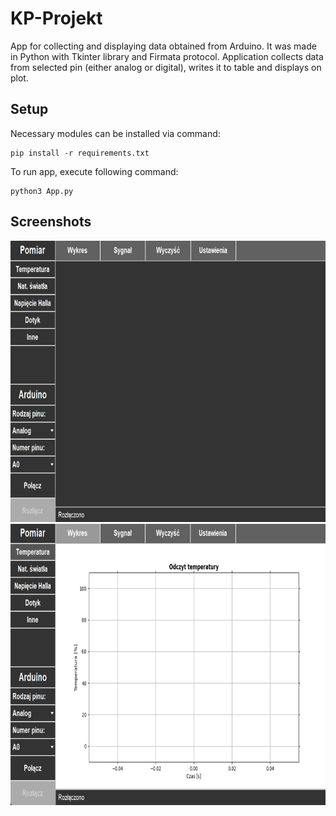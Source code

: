 # KP-Projekt

App for collecting and displaying data obtained from Arduino. It was made in Python with Tkinter library and Firmata protocol.
Application collects data from selected pin (either analog or digital), writes it to table and displays on plot.

## Setup
Necessary modules can be installed via command:
```
pip install -r requirements.txt
```
To run app, execute following command:
```
python3 App.py
```

## Screenshots
<img src="/screenshots/app.jpg" width="800" height="450" />
<img src="/screenshots/app_plot.jpg" width="800" height="450" />
